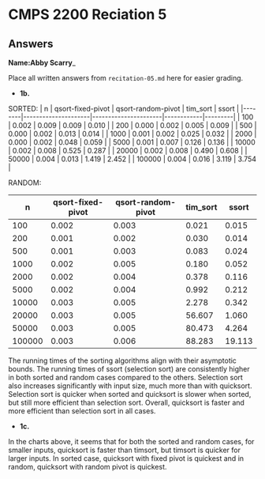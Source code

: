 # CMPS 2200 Reciation 5
## Answers

**Name:**____Abby Scarry_____


Place all written answers from `recitation-05.md` here for easier grading.







- **1b.**

SORTED:
|      n |   qsort-fixed-pivot |   qsort-random-pivot |   tim_sort |   ssort |
|--------|---------------------|----------------------|------------|---------|
|    100 |               0.002 |                0.009 |      0.009 |   0.010 |
|    200 |               0.000 |                0.002 |      0.005 |   0.009 |
|    500 |               0.000 |                0.002 |      0.013 |   0.014 |
|   1000 |               0.001 |                0.002 |      0.025 |   0.032 |
|   2000 |               0.000 |                0.002 |      0.048 |   0.059 |
|   5000 |               0.001 |                0.007 |      0.126 |   0.136 |
|  10000 |               0.002 |                0.008 |      0.525 |   0.287 |
|  20000 |               0.002 |                0.008 |      0.490 |   0.608 |
|  50000 |               0.004 |                0.013 |      1.419 |   2.452 |
| 100000 |               0.004 |                0.016 |      3.119 |   3.754 |

RANDOM:

|      n |   qsort-fixed-pivot |   qsort-random-pivot |   tim_sort |   ssort |
|--------|---------------------|----------------------|------------|---------|
|    100 |               0.002 |                0.003 |      0.021 |   0.015 |
|    200 |               0.001 |                0.002 |      0.030 |   0.014 |
|    500 |               0.001 |                0.003 |      0.083 |   0.024 |
|   1000 |               0.002 |                0.005 |      0.180 |   0.052 |
|   2000 |               0.002 |                0.004 |      0.378 |   0.116 |
|   5000 |               0.002 |                0.004 |      0.992 |   0.212 |
|  10000 |               0.003 |                0.005 |      2.278 |   0.342 |
|  20000 |               0.003 |                0.005 |     56.607 |   1.060 |
|  50000 |               0.003 |                0.005 |     80.473 |   4.264 |
| 100000 |               0.003 |                0.006 |     88.283 |  19.113 |

The running times of the sorting algorithms align with their asymptotic bounds. The running times of ssort (selection sort) are consistently higher in both sorted and random cases compared to the others. Selection sort also increases significantly with input size, much more than with quicksort. Selection sort is quicker when sorted and quicksort is slower when sorted, but still more efficient than selection sort. Overall, quicksort is faster and more efficient than selection sort in all cases.



- **1c.**

In the charts above, it seems that for both the sorted and random cases, for smaller inputs, quicksort is faster than timsort, but timsort is quicker for larger inputs. In sorted case, quicksort with fixed pivot is quickest and in random, quicksort with random pivot is quickest.
